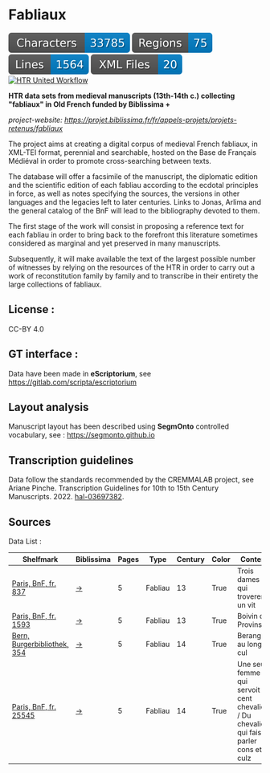 Fabliaux
=====================
![characters badge](badges/characters.svg) ![regions badge](badges/regions.svg) ![lines badge](badges/lines.svg) ![files badge](badges/files.svg) 
[![HTR United Workflow](https://github.com/CIHAM-HTR/Fabliaux/actions/workflows/htr-united-workflows.yml/badge.svg)](https://github.com/CIHAM-HTR/Fabliaux/actions/workflows/htr-united-workflows.yml) 


**HTR data sets from medieval manuscripts (13th-14th c.) collecting "fabliaux" in Old French funded by Biblissima +**


*project-website: https://projet.biblissima.fr/fr/appels-projets/projets-retenus/fabliaux*

The project aims at creating a digital corpus of medieval French fabliaux, in XML-TEI format, perennial and searchable, hosted on the Base de Français Médiéval in order to promote cross-searching between texts.

The database will offer a facsimile of the manuscript, the diplomatic edition and the scientific edition of each fabliau according to the ecdotal principles in force, as well as notes specifying the sources, the versions in other languages and the legacies left to later centuries. Links to Jonas, Arlima and the general catalog of the BnF will lead to the bibliography devoted to them.

The first stage of the work will consist in proposing a reference text for each fabliau in order to bring back to the forefront this literature sometimes considered as marginal and yet preserved in many manuscripts.

Subsequently, it will make available the text of the largest possible number of witnesses by relying on the resources of the HTR in order to carry out a work of reconstitution family by family and to transcribe in their entirety the large collections of fabliaux.


## License : 

CC-BY 4.0


## GT interface :

Data have been made in **eScriptorium**, see https://gitlab.com/scripta/escriptorium


## Layout analysis

Manuscript layout has been described using **SegmOnto** controlled vocabulary, see : https://segmonto.github.io

## Transcription guidelines

Data follow the standards recommended by the CREMMALAB project, see Ariane Pinche. Transcription Guidelines for 10th to 15th Century Manuscripts. 2022. [hal-03697382](https://hal.science/hal-03697382/document).


## Sources

Data List :

 | Shelfmark                                                                          | Biblissima                                                                                     | Pages | Type    | Century | Color | Content                                                                                     |
|------------------------------------------------------------------------------------|------------------------------------------------------------------------------------------------|-------|---------|---------|-------|---------------------------------------------------------------------------------------------|
| [Paris, BnF, fr. 837](https://gallica.bnf.fr/ark:/12148/btv1b55013464t)            | [→](https://portail.biblissima.fr/fr/ark:/43093/mdata71aeaf65cb8c3def7951d539f0f53d4e5fadd42d) | 5     | Fabliau | 13      | True  | Trois dames qui troverent un vit                                                            |
| [Paris, BnF, fr. 1593](https://gallica.bnf.fr/ark:/12148/btv1b6000803p)            | [→](https://portail.biblissima.fr/fr/ark:/43093/mdataf10227c6c8157e80d66311ceb746187f1ab3ebc3) | 5     | Fabliau | 13      | True  | Boivin de Provins                                                                           |
| [Bern, Burgerbibliothek, 354](https://www.e-codices.unifr.ch/fr/list/one/bbb/0354) | [→](https://portail.biblissima.fr/ark:/43093/mdata398bc82cd912f8adea6a1a2b1505ed247d1e514e)     | 5     | Fabliau | 14      | True  | Berangier au long cul                                                                       |
| [Paris, BnF, fr. 25545](https://gallica.bnf.fr/ark:/12148/btv1b9063357q)           | [→](https://portail.biblissima.fr/fr/ark:/43093/mdata16f3088ecf52a6b01ce89cd5b0f191cbf9401257) | 5     | Fabliau | 14      | True  | Une seule femme qui servoit cent chevaliers / Du chevalier qui faisait parler cons et culz  |
